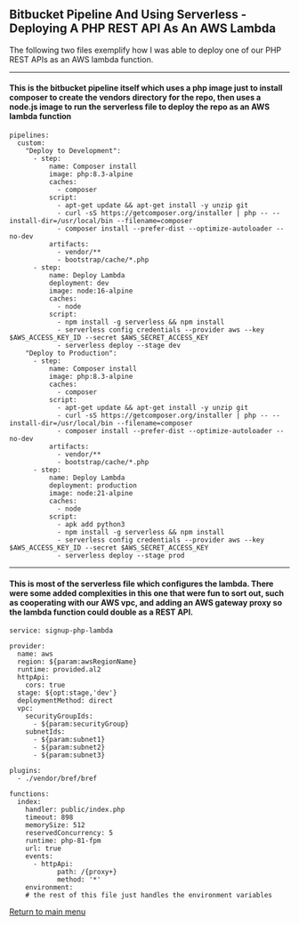 ## Bitbucket Pipeline And Using Serverless - Deploying A PHP REST API As An AWS Lambda

The following two files exemplify how I was able to deploy one of our PHP REST APIs as an AWS lambda function.


---
####  This is the bitbucket pipeline itself which uses a php image just to install composer to create the vendors directory for the repo, then uses a node.js image to run the serverless file to deploy the repo as an AWS lambda function

```
pipelines:
  custom:
    "Deploy to Development":
      - step:
          name: Composer install
          image: php:8.3-alpine
          caches:
            - composer
          script:
            - apt-get update && apt-get install -y unzip git
            - curl -sS https://getcomposer.org/installer | php -- --install-dir=/usr/local/bin --filename=composer
            - composer install --prefer-dist --optimize-autoloader --no-dev
          artifacts:
            - vendor/**
            - bootstrap/cache/*.php
      - step:
          name: Deploy Lambda
          deployment: dev
          image: node:16-alpine
          caches:
            - node
          script:
            - npm install -g serverless && npm install
            - serverless config credentials --provider aws --key $AWS_ACCESS_KEY_ID --secret $AWS_SECRET_ACCESS_KEY
            - serverless deploy --stage dev
    "Deploy to Production":
      - step:
          name: Composer install
          image: php:8.3-alpine
          caches:
            - composer
          script:
            - apt-get update && apt-get install -y unzip git
            - curl -sS https://getcomposer.org/installer | php -- --install-dir=/usr/local/bin --filename=composer
            - composer install --prefer-dist --optimize-autoloader --no-dev
          artifacts:
            - vendor/**
            - bootstrap/cache/*.php
      - step:
          name: Deploy Lambda
          deployment: production
          image: node:21-alpine
          caches:
            - node
          script:
            - apk add python3
            - npm install -g serverless && npm install
            - serverless config credentials --provider aws --key $AWS_ACCESS_KEY_ID --secret $AWS_SECRET_ACCESS_KEY
            - serverless deploy --stage prod
```


---


#### This is most of the serverless file which configures the lambda.  There were some added complexities in this one that were fun to sort out, such as cooperating with our AWS vpc, and adding an AWS gateway proxy so the lambda function could double as a REST API.
```
service: signup-php-lambda

provider:
  name: aws
  region: ${param:awsRegionName}
  runtime: provided.al2
  httpApi:
    cors: true
  stage: ${opt:stage,'dev'}
  deploymentMethod: direct
  vpc:
    securityGroupIds:
      - ${param:securityGroup}
    subnetIds:
      - ${param:subnet1}
      - ${param:subnet2}
      - ${param:subnet3}

plugins:
  - ./vendor/bref/bref

functions:
  index:
    handler: public/index.php
    timeout: 898
    memorySize: 512
    reservedConcurrency: 5
    runtime: php-81-fpm
    url: true
    events: 
      - httpApi:
            path: /{proxy+}
            method: '*'
    environment:
    # the rest of this file just handles the environment variables
```

[Return to main menu](../README.md)